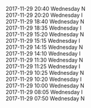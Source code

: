 2017-11-29 20:40 Wednesday  N  
2017-11-29 20:20 Wednesday  I  
2017-11-29 18:40 Wednesday  N  
2017-11-29 18:35 Wednesday  I  
2017-11-29 15:20 Wednesday  N  
2017-11-29 15:15 Wednesday  I  
2017-11-29 14:15 Wednesday  N  
2017-11-29 14:10 Wednesday  I  
2017-11-29 11:30 Wednesday  N  
2017-11-29 11:25 Wednesday  I  
2017-11-29 10:25 Wednesday  N  
2017-11-29 10:20 Wednesday  I  
2017-11-29 10:00 Wednesday  N  
2017-11-29 08:05 Wednesday  I  
2017-11-29 07:50 Wednesday  N  
